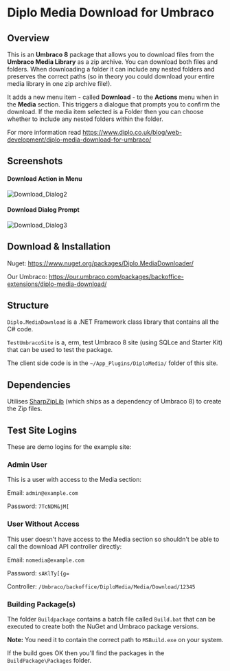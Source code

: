 # Diplo Media Download for Umbraco

## Overview

This is an **Umbraco 8** package that allows you to download files from the **Umbraco Media Library** as a zip archive. You can download both files and
folders. When downloading a folder it can include any nested folders and preserves the correct paths (so in theory you could download your entire media library in one zip archive file!).

It adds a new menu item - called **Download** - to the **Actions** menu when in the **Media** section. This triggers a dialogue that prompts
you to confirm the download. If the media item selected is a Folder then you can choose whether to include any nested folders within the folder.

For more information read https://www.diplo.co.uk/blog/web-development/diplo-media-download-for-umbraco/

## Screenshots

#### Download Action in Menu

![Download_Dialog2](https://user-images.githubusercontent.com/6676168/161609461-cc085543-4330-467c-ae1c-1c907269d56f.PNG)

#### Download Dialog Prompt

![Download_Dialog3](https://user-images.githubusercontent.com/6676168/161609394-180e3c23-106f-48df-b79d-b6d3658591f0.PNG)

## Download & Installation

Nuget: https://www.nuget.org/packages/Diplo.MediaDownloader/ 

Our Umbraco: https://our.umbraco.com/packages/backoffice-extensions/diplo-media-download/ 

## Structure

`Diplo.MediaDownload` is a .NET Framework class library that contains all the C# code.

`TestUmbracoSite` is a, erm, test Umbraco 8 site (using SQLce and Starter Kit) that can be used to test the package.

The client side code is in the `~/App_Plugins/DiploMedia/` folder of this site.

## Dependencies

Utilises [SharpZipLib](https://github.com/icsharpcode/SharpZipLib) (which ships as a dependency of Umbraco 8) to create the Zip files.

## Test Site Logins

These are demo logins for the example site:

### Admin User

This is a user with access to the Media section:

Email: `admin@example.com`

Password: `7TcNDM&jM[`

### User Without Access

This user doesn't have access to the Media section so shouldn't be able to call the download API controller directly:

Email: `nomedia@example.com`

Password: `sAKlTy[{g=`

Controller: `/Umbraco/backoffice/DiploMedia/Media/Download/12345`

### Building Package(s)

The folder `Buildpackage` contains a batch file called `Build.bat` that can be executed to create both the NuGet and Umbraco package versions.

**Note:** You need it to contain the correct path to `MSBuild.exe` on your system.

If the build goes OK then you'll find the packages in the `BuildPackage\Packages` folder.

